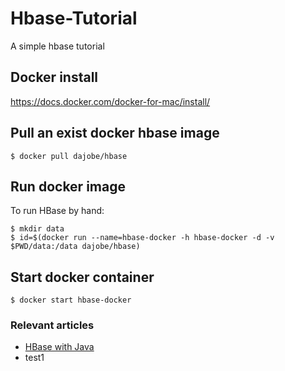 # Hbase-Tutorial
A simple hbase tutorial

Docker install
----------
https://docs.docker.com/docker-for-mac/install/

Pull an exist docker hbase image
----------
    $ docker pull dajobe/hbase

Run docker image
----------
To run HBase by hand:

    $ mkdir data
    $ id=$(docker run --name=hbase-docker -h hbase-docker -d -v $PWD/data:/data dajobe/hbase)

Start docker container
----------
    $ docker start hbase-docker

### Relevant articles

- [HBase with Java](http://www.baeldung.com/hbase)
- test1
